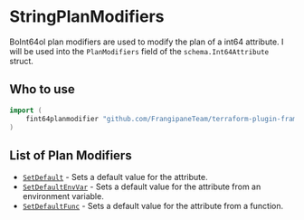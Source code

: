 # StringPlanModifiers

BoInt64ol plan modifiers are used to modify the plan of a int64 attribute.
I will be used into the `PlanModifiers` field of the `schema.Int64Attribute` struct.

## Who to use

```go
import (
    fint64planmodifier "github.com/FrangipaneTeam/terraform-plugin-framework-planmodifiers/int64planmodifier"
)
```

## List of Plan Modifiers

- [`SetDefault`](setdefault.md) - Sets a default value for the attribute.
- [`SetDefaultEnvVar`](setdefaultenvvar.md) - Sets a default value for the attribute from an environment variable.
- [`SetDefaultFunc`](setdefaultfunc.md) - Sets a default value for the attribute from a function.

